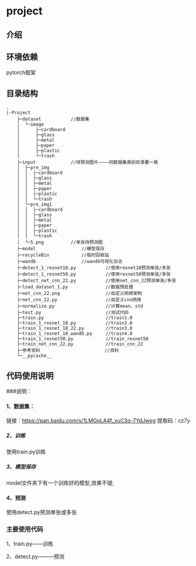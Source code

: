 # project

## 介绍

## 环境依赖 
pytorch框架

## 目录结构

```
.
|-Project
    ├─dataset           //数据集
    │  └─image                  
    │      ├─cardboard
    │      ├─glass
    │      ├─metal
    │      ├─paper
    │      ├─plastic
    │      └─trash
    ├─input             //待预测图片————同数据集类别目录要一致
    │  ├─pre_img
    │  │  ├─cardboard
    │  │  ├─glass
    │  │  ├─metal
    │  │  ├─paper
    │  │  ├─plastic
    │  │  └─trash
    │  └─pre_img1
    │  │  ├─cardboard
    │  │  ├─glass
    │  │  ├─metal
    │  │  ├─paper
    │  │  ├─plastic
    │  │  └─trash
    │  └─5.png          //单张待预测图
    ├─model                 //模型保存
    ├─recycleBin            //临时回收站
    ├─wandb                 //wandb可视化日志
    ├─detect_1_resnet18.py           //使用resnet18预测单张/多张
    ├─detect_1_resnet50.py           //使用resnet50预测单张/多张
    ├─detect_net_cnn_22.py           //使用net_cnn_22预测单张/多张
    ├─load_dataset_1.py              //数据预处理
    ├─net_cnn_22.png                 //自定义网络架构
    ├─net_cnn_22.py                  //自定义cnn网络
    ├─normalize.py                   //计算mean、std
    ├─test.py                        //测试代码
    ├─train.py                       //train1.0
    ├─train_1_resnet_18.py           //train2.0
    ├─train_1_resnet_18_22.py        //train3.0
    ├─train_1_resnet_18_wandb.py     //train4.0
    ├─train_1_resnet50.py            //train_resnet50
    ├─train_net_cnn_22.py            //train_cnn_22
    ├─参考资料                        //资料  
    └─__pycache__
```


## 代码使用说明

###说明：
#### 1、数据集：
链接：https://pan.baidu.com/s/1LMGoLA4f_xuC3q-7YdJweg 
提取码：cz7y
##### 2、训练
使用train.py训练
##### 3、模型保存
model文件夹下有一个训练好的模型,效果不错;
#### 4、预测
使用detect.py预测单张或多张

### 主要使用代码
1、train.py——训练

2、detect.py———预测